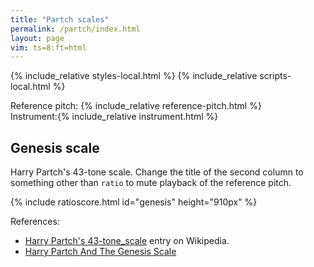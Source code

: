 ```yaml
---
title: "Partch scales"
permalink: /partch/index.html
layout: page
vim: ts=8:ft=html
---
```


{% include_relative styles-local.html %}
{% include_relative scripts-local.html %}


<nobr><label for="reference">Reference&nbsp;pitch:&nbsp;</label>{% include_relative reference-pitch.html %}</nobr>
<nobr><label for="instrument">Instrument:</label>{% include_relative instrument.html %}</nobr>


<h2> Genesis scale </h2>

Harry Partch's 43-tone scale.  Change the title of the second column to something other than `ratio`
to mute playback of the reference pitch.

{% include ratioscore.html id="genesis" height="910px" %}
<script type="application/x-ratioscore" id="genesis">
!! Harry Partch's 43-note Genesis scale
**dtime	**ratio	**ratio	**cents	**gap
*MM120	*I#13	*I#13	*	*
*	*ref:G3	*ref:G3	*	*
1	1	1	0.0	.
1	1	81/80	21.5	gap
1	1	33/32	53.2	gap
1	1	21/20	84.5	gap
1	1	16/15	111.7	gap
1	1	12/11	150.6	.
1	1	11/10	165.0	.
1	1	10/9	182.4	.
1	1	9/8	203.9	.
1	1	8/7	231.2	.
1	1	7/6	266.9	.
1	1	32/27	294.1	gap
1	1	6/5	315.6	.
1	1	11/9	347.4	.
1	1	5/4	386.3	.
1	1	14/11	417.5	.
1	1	9/7	435.1	.
1	1	21/16	470.8	gap
1	1	4/3	498.0	.
1	1	27/20	519.5	gap
1	1	11/8	551.3	.
1	1	7/5	582.5	.
1	1	10/7	617.5	.
1	1	16/11	648.7	.
1	1	40/27	680.5	gap
1	1	3/2	702.0	.
1	1	32/21	729.2	gap
1	1	14/9	764.9	.
1	1	11/7	782.5	.
1	1	8/5	813.7	.
1	1	18/11	852.6	.
1	1	5/3	884.4	.
1	1	27/16	905.9	gap
1	1	12/7	933.1	.
1	1	7/4	968.8	.
1	1	16/9	996.1	.
1	1	9/5	1017.6	.
1	1	20/11	1035.0	.
1	1	11/6	1049.4	.
1	1	15/8	1088.3	gap
1	1	40/21	1115.5	gap
1	1	64/33	1146.8	gap
1	1	160/81	1178.5	gap
1	1	2/1	1200.0	.
*-	*-	*-	*-	*-
</script>

References: 

<ul>
<li> <a target="_blank" href="https://en.wikipedia.org/wiki/Harry_Partch's_43-tone_scale">Harry Partch's 43-tone_scale</a> entry on Wikipedia.</li>
<li> <a target="_blank" href="https://www.youtube.com/watch?v=KwLeCO2w9H4">Harry Partch And The Genesis Scale</a> </li>
</ul>


